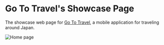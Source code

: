# Go To Travel's Showcase Page
The showcase web page for [Go To Travel](https://github.com/AidanFournier/go-to-travel), a mobile application for traveling around Japan.

![Home page](https://github.com/AidanFournier/go-to-travel-showcase/assets/78288118/370a5e40-529c-491f-a589-8cf18005016a)
